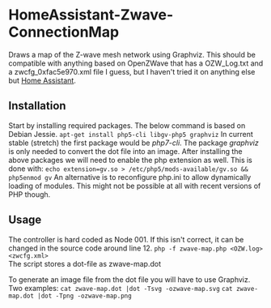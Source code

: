 # HomeAssistant-Zwave-ConnectionMap
Draws a map of the Z-wave mesh network using Graphviz.
This should be compatible with anything based on OpenZWave that has a OZW_Log.txt and a zwcfg_0xfac5e970.xml file I guess, but I haven't tried it on anything else but [Home Assistant](https://home-assistant.io/).

## Installation
Start by installing required packages. The below command is based on Debian Jessie.
`apt-get install php5-cli libgv-php5 graphviz`
In current stable (stretch) the first package would be *php7-cli*. The package *graphviz* is only needed to convert the dot file into an image.
After installing the above packages we will need to enable the php extension as well. This is done with:
`echo extension=gv.so > /etc/php5/mods-available/gv.so && php5enmod gv`
An alternative is to reconfigure php.ini to allow dynamically loading of modules. This might not be possible at all with recent versions of PHP though.

## Usage
The controller is hard coded as Node 001. If this isn't correct, it can be changed in the source code around line 12.
`php -f zwave-map.php <OZW.log> <zwcfg.xml>`  
The script stores a dot-file as zwave-map.dot

To generate an image file from the dot file you will have to use Graphviz. Two examples:
`cat zwave-map.dot |dot -Tsvg -ozwave-map.svg`
`cat zwave-map.dot |dot -Tpng -ozwave-map.png`

